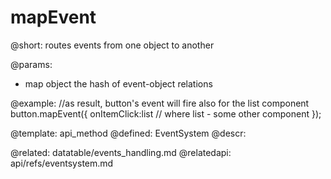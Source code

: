 mapEvent
=============


@short:
	routes events from one object to another

@params:
- map		object		the hash of event-object relations




@example:
//as result, button's event will fire also for the list component
button.mapEvent({
	onItemClick:list // where list - some other component
});



@template:	api_method
@defined:	EventSystem	
@descr:


@related: 
	datatable/events_handling.md
@relatedapi:
	api/refs/eventsystem.md

